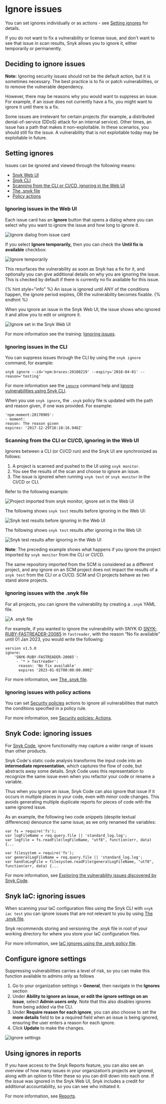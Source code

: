 # Ignore issues

You can set ignores individually or as actions - see [Setting ignores](ignore-issues.md#setting-ignores) for details.

If you do not want to fix a vulnerability or license issue, and don't want to see that issue in scan results, Snyk allows you to ignore it, either temporarily or permanently.

## Deciding to ignore issues

**Note:** Ignoring security issues should not be the default action, but it is sometimes necessary. The best practice is to fix or patch vulnerabilities, or to remove the vulnerable dependency.

However, there may be reasons why you would want to suppress an issue. For example, if an issue does not currently have a fix, you might want to ignore it until there is a fix.

Some issues are irrelevant for certain projects (for example, a distributed denial-of-service (DDoS) attack for an internal service). Other times, an issue has a path that makes it non-exploitable. In these scenarios, you should still fix the issue. A vulnerability that is not exploitable today may be exploitable in future.

## Setting ignores

Issues can be ignored and viewed through the following means:

* [Snyk Web UI](ignore-issues.md#ignoring-issues-in-the-web-ui)
* [Snyk CLI](ignore-issues.md#ignoring-issues-in-the-cli)
* [Scanning from the CLI or CI/CD, ignoring in the Web UI](ignore-issues.md#scanning-from-the-cli-or-ci-cd-ignoring-in-the-ui)
* [The .snyk file](ignore-issues.md#ignoring-issues-with-the-.snyk-file)
* [Policy actions](ignore-issues.md#ignoring-issues-with-policy-actions)

### Ignoring issues in the Web UI

Each issue card has an **Ignore** button that opens a dialog where you can select why you want to ignore the issue and how long to ignore it.

![Ignore dialog from issue card](../../../.gitbook/assets/ignore-vulnerability-ui-updated.png)

If you select **Ignore temporarily,** then you can check the **Until fix is available** checkbox:

![Ignore temporarily](<../../../.gitbook/assets/image (19) (1).png>)

This resurfaces the vulnerability as soon as Snyk has a fix for it, and optionally you can give additional details on why you are ignoring the issue. This is checked by default if there is currently no fix available for this issue.

{% hint style="info" %}
An issue is ignored until ANY of the conditions happen, the ignore period expires, OR the vulnerability becomes fixable.
{% endhint %}

When you ignore an issue in the Snyk Web UI, the issue shows who ignored it and allow you to edit or unignore it.

![Ignore set in the Snyk Web UI](<../../../.gitbook/assets/image (14) (2).png>)

For more information see the training: [Ignoring issues](https://training.snyk.io/courses/ignore-strategies).

### Ignoring issues in the CLI

You can suppress issues through the CLI by using the `snyk ignore` command, for example:

`snyk ignore --id='npm:braces:20180219' --expiry='2018-04-01' --reason='testing'`

For more information see the [`ignore`](../../../snyk-cli/commands/ignore.md) command help and [Ignore vulnerabilities using Snyk CLI](../../../snyk-cli/test-for-vulnerabilities/ignore-vulnerabilities-using-snyk-cli.md).

When you use `snyk ignore`**,** the `.snyk` policy file is updated with the path and reason given, if one was provided. For example:

```
'npm:moment:20170905':
- moment:
reason: The reason given
expires: '2017-12-29T16:10:16.946Z'
```

### Scanning from the CLI or CI/CD, ignoring in the Web UI

Ignores between a CLI (or CI/CD run) and the Snyk UI are synchronized as follows:

1. A project is scanned and pushed to the UI using `snyk monitor`.
2. You see the results of the scan and choose to ignore an issue.
3. The issue is ignored when running `snyk test` or `snyk monitor` in the CI/CD or CLI.

Refer to the following example:

![Project imported from snyk monitor, ignore set in the Web UI](../../../.gitbook/assets/ignore-vulnerability-snyk-monitor-updated.png)

The following shows `snyk test` results before ignoring in the Web UI:

![Snyk test results before ignoring in the Web UI](<../../../.gitbook/assets/image (18) (1) (2).png>)

The following shows `snyk test` results after ignoring in the Web UI:

![Snyk test results after ignoring in the Web UI](<../../../.gitbook/assets/image (20) (1).png>)

**Note**: The preceding example shows what happens if you ignore the project imported by `snyk monitor` from the CLI or CI/CD.

The same repository imported from the SCM is considered as a different project, and any ignore on an SCM project does not impact the results of a `snyk test` from the CLI or a CI/CD. SCM and CI projects behave as two stand alone projects.

### Ignoring issues with the .snyk file

For all projects, you can ignore the vulnerability by creating a `.snyk` YAML file.

![A .snyk file](../../../.gitbook/assets/screen+shot+2017-05-10+at+11.16.57+am.png)

For example, if you wanted to ignore the vulnerability with SNYK ID [SNYK-RUBY-FASTREADER-20085](https://snyk.io/vuln/SNYK-RUBY-FASTREADER-20085) in `fastreader`, with the reason “No fix available” until 01 Jan 2023, you would write the following:

```
version v1.5.0
ignore:
    'SNYK-RUBY-FASTREADER-20085':
     - '* > fastreader':
      reason: 'No fix available'
      expires '2023-01-01T00:00:00.000Z'
```

For more information, see [The .snyk file](https://docs.snyk.io/fixing-and-prioritizing-issues/policies/the-.snyk-file).

### Ignoring issues with policy actions

You can set [Security policies](https://docs.snyk.io/fixing-and-prioritizing-issues/security-policies) actions to ignore all vulnerabilities that match the conditions specified in a policy rule.

For more information, see [Security policies: Actions](https://docs.snyk.io/fixing-and-prioritizing-issues/security-policies/security-policies-actions).

## Snyk Code: ignoring issues

For [Snyk Code](https://docs.snyk.io/snyk-code), ignore functionality may capture a wider range of issues than other products.

Snyk Code's static code analysis transforms the input code into an **intermediate representation**, which captures the flow of code, but abstracts away some details. Snyk Code uses this representation to recognize the same issue even when you refactor your code or rename a variable.

Thus when you ignore an issue, Snyk Code can also ignore that issue if it occurs in multiple places in your code, even with minor code changes. This avoids generating multiple duplicate reports for pieces of code with the same ignored issue.

As an example, the following two code snippets (despite textual differences) denounce the same issue, as we only renamed the variables:

```
var fs = require('fs');
var logFileName = req.query.file || 'standard_log.log';
var logfile = fs.readFile(logFileName, "utf8", function(err, data) {...
```

```
var filesystem = require('fs');
var generalLogFileName = req.query.file || 'standard_log.log'; 
var handleLogFile = filesystem.readFile(generalLogFileName, "utf8", function(err, data) {...
```

For more information, see [Exploring the vulnerability issues discovered by Snyk Code](https://docs.snyk.io/products/snyk-code/exploring-and-working-with-the-snyk-code-results/exploring-the-vulnerability-issues-discovered-by-snyk-code).

## Snyk IaC: ignoring issues

When scanning your IaC configuration files using the Snyk CLI with `snyk iac test` you can ignore issues that are not relevant to you by using [The .snyk file](../../../snyk-cli/test-for-vulnerabilities/the-.snyk-file.md).

Snyk recommends storing and versioning the .snyk file in root of your working directory for where you store your IaC configuration files.

For more information, see [IaC ignores using the .snyk policy file](../../../products/snyk-infrastructure-as-code/snyk-cli-for-infrastructure-as-code/iac-ignores-using-the-.snyk-policy-file.md).

## Configure ignore settings

Suppressing vulnerabilities carries a level of risk, so you can make this function available to admins only as follows

1. Go to your organization settings > **General**, then navigate in the **Ignores** section
2. Under **Ability to ignore an issue, or edit the ignore settings on an issue**, select **Admin users only**. Note that this also disables ignores from being added via the CLI.
3. Under **Require reason for each ignore**, you can also choose to set the **more details** field to be a required field when an issue is being ignored, ensuring the user enters a reason for each ignore.
4. Click **Update** to make the changes.

![Ignore settings](<../../../.gitbook/assets/Screenshot 2021-12-07 at 11.25.49.png>)

## Using ignores in reports

If you have access to the Snyk Reports feature, you can also see an overview of how many issues in your organization’s projects are ignored, along with an option to filter these so you can drill down into each one. If the issue was ignored in the Snyk Web UI, Snyk includes a credit for additional accountability, so you can see who initiated it.

For more information, see [Reports](../../snyk-reports/).
